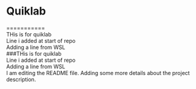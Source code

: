 # Quiklab
===========  
THis is for quiklab  
Line i added at start of repo  
Adding a line from WSL  
###THis is for quiklab  
Line i added at start of repo  
Adding a line from WSL  
I am editing the README file. Adding some more details about the project description.  
